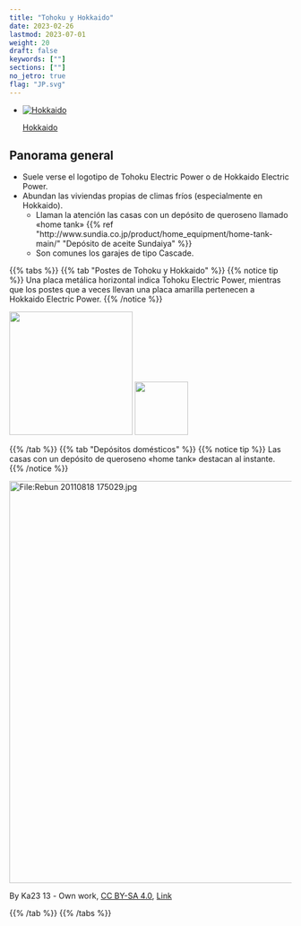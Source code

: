 ```yaml
---
title: "Tohoku y Hokkaido"
date: 2023-02-26
lastmod: 2023-07-01
weight: 20
draft: false
keywords: [""]
sections: [""]
no_jetro: true
flag: "JP.svg"
---
```


<ul class="flag-list-japan">
    <li data-nav-id="https://geopinning.space/rule/asia/japan/tohoku/hokkaido/" title="Hokkaido" class="">
        <p><a href="https://geopinning.space/rule/asia/japan/tohoku/hokkaido/" class="flag-link">
            <img src="https://geopinning.space/flags/Flag_of_Hokkaido_Prefecture.png" alt="Hokkaido" class="flag-img-link" oncontextmenu="return false;"></a></p>
        <p><a href="https://geopinning.space/rule/asia/japan/tohoku/hokkaido/" class="flag-link">Hokkaido</a></p>
    </li>
</ul>

<div class="main-desciption area-description">
    <h2 class="section-title">Panorama general</h2>
    <ul class="rule-list">
        <li>Suele verse el logotipo de Tohoku Electric Power o de Hokkaido Electric Power.</li>
        <li>Abundan las viviendas propias de climas fríos (especialmente en Hokkaido).
            <ul>
                <li>Llaman la atención las casas con un <span class="quiz">depósito de queroseno</span> llamado «home tank» {{% ref "http://www.sundia.co.jp/product/home_equipment/home-tank-main/" "Depósito de aceite Sundaiya" %}}</li>
                <li>Son comunes los garajes de tipo Cascade.</li>
            </ul>
        </li>
    </ul>
</div>

{{% tabs %}}
{{% tab "Postes de Tohoku y Hokkaido" %}}
{{% notice tip %}}
Una placa metálica horizontal indica Tohoku Electric Power, mientras que los postes que a veces llevan una placa amarilla pertenecen a Hokkaido Electric Power.
{{% /notice %}}

<div class="googlemap-if no-margin">
<img src="/rule/asia/japan/pole/pole-tohoku.png" width="220px">
<img src="/rule/asia/japan/pole/pole-hokkaido.png" width="95px">
</div>

{{% /tab %}}
{{% tab "Depósitos domésticos" %}}
{{% notice tip %}}
Las casas con un <span class="quiz">depósito de queroseno</span> «home tank» destacan al instante.
{{% /notice %}}

<div class="googlemap-if no-margin">
<p><a href="https://commons.wikimedia.org/wiki/File:Rebun_20110818_175029.jpg#/media/File:Rebun_20110818_175029.jpg"><img src="https://upload.wikimedia.org/wikipedia/commons/c/cf/Rebun_20110818_175029.jpg" alt="File:Rebun 20110818 175029.jpg" height="717" width="1280"></a></p><p>By Ka23 13 - <span class="int-own-work" lang="en">Own work</span>, <a href="https://creativecommons.org/licenses/by-sa/4.0" title="Creative Commons Attribution-Share Alike 4.0">CC BY-SA 4.0</a>, <a href="https://commons.wikimedia.org/w/index.php?curid=142923992">Link</a></p>
</div>

{{% /tab %}}
{{% /tabs %}}

